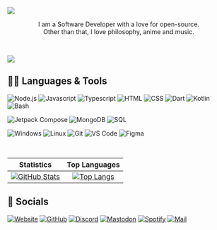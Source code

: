 [![](./media/banner-friendly-transparent.png)](https://zyrouge.is-a.dev/)

<p align="center">
I am a Software Developer with a love for open-source.<br>
Other than that, I love philosophy, anime and music.
</p>

<br>

[![](./media/divider.png)](https://zyrouge.is-a.dev/)

## 👨‍💻 Languages & Tools

![Node.js](https://img.shields.io/static/v1?style=flat-square&label=&message=Node.js&color=0a0a0a&logo=nodedotjs&logoColor=d946ef)
![Javascript](https://img.shields.io/static/v1?style=flat-square&label=&message=Javascript&color=0a0a0a&logo=javascript&logoColor=d946ef)
![Typescript](https://img.shields.io/static/v1?style=flat-square&label=&message=Typescript&color=0a0a0a&logo=typescript&logoColor=d946ef)
![HTML](https://img.shields.io/static/v1?style=flat-square&label=&message=HTML&color=0a0a0a&logo=html5&logoColor=d946ef)
![CSS](https://img.shields.io/static/v1?style=flat-square&label=&message=CSS&color=0a0a0a&logo=css3&logoColor=d946ef)
![Dart](https://img.shields.io/static/v1?style=flat-square&label=&message=Dart&color=0a0a0a&logo=dart&logoColor=d946ef)
![Kotlin](https://img.shields.io/static/v1?style=flat-square&label=&message=Kotlin&color=0a0a0a&logo=kotlin&logoColor=d946ef)
![Bash](https://img.shields.io/static/v1?style=flat-square&label=&message=Bash&color=0a0a0a&logo=gnu-bash&logoColor=d946ef)

![Jetpack Compose](https://img.shields.io/static/v1?style=flat-square&label=&message=Jetpack%20Compose&color=0a0a0a&logo=jetpack-compose&logoColor=d946ef)
![MongoDB](https://img.shields.io/static/v1?style=flat-square&label=&message=MongoDB&color=0a0a0a&logo=mongodb&logoColor=d946ef)
![SQL](https://img.shields.io/static/v1?style=flat-square&label=&message=SQL&color=0a0a0a&logo=sqlite&logoColor=d946ef)

![Windows](https://img.shields.io/static/v1?style=flat-square&label=&message=Windows&color=0a0a0a&logo=windows&logoColor=d946ef)
![Linux](https://img.shields.io/static/v1?style=flat-square&label=&message=Linux&color=0a0a0a&logo=linux&logoColor=d946ef)
![Git](https://img.shields.io/static/v1?style=flat-square&label=&message=Git&color=0a0a0a&logo=git&logoColor=d946ef)
![VS Code](https://img.shields.io/static/v1?style=flat-square&label=&message=VS%20Code&color=0a0a0a&logo=visualstudiocode&logoColor=d946ef)
![Figma](https://img.shields.io/static/v1?style=flat-square&label=&message=Figma&color=0a0a0a&logo=figma&logoColor=d946ef)

<br>

|                                                                                                             Statistics                                                                                                             |                                                                                                               Top Languages                                                                                                               |
| :--------------------------------------------------------------------------------------------------------------------------------------------------------------------------------------------------------------------------------: | :---------------------------------------------------------------------------------------------------------------------------------------------------------------------------------------------------------------------------------------: |
| [![GitHub Stats](https://github-readme-stats.zohan.tech/api?username=zyrouge&show_icons=true&hide_border=true&title_color=D946EF&text_color=D946EF&icon_color=a234b3&bg_color=0a0a0a&hide_title=true)](https://github.com/Logeshvarman) | [![Top Langs](https://github-readme-stats.zohan.tech/api/top-langs/?username=zyrouge&layout=compact&hide_border=true&title_color=D946EF&text_color=D946EF&icon_color=D946EF&bg_color=0a0a0a&hide_title=true)](https://github.com/Logeshvarman) |

## 💜 Socials

[![Website](https://img.shields.io/static/v1?style=flat-square&label=&message=Website&color=0a0a0a&logo=aboutdotme&logoColor=d946ef)](https://github.com/Logeshvarman)
[![GitHub](https://img.shields.io/static/v1?style=flat-square&label=&message=GitHub&color=0a0a0a&logo=github&logoColor=d946ef)](https://github.com/Logeshvarman)
[![Discord](https://img.shields.io/static/v1?style=flat-square&label=&message=Discord&color=0a0a0a&logo=discord&logoColor=d946ef)](https://discord.com/invite/8KV5zCg)
[![Mastodon](https://img.shields.io/static/v1?style=flat-square&label=&message=Instagram&color=0a0a0a&logo=instagram&logoColor=d946ef)](https://instagram.com/_zyrouge_)
[![Spotify](https://img.shields.io/static/v1?style=flat-square&label=&message=Spotify&color=0a0a0a&logo=spotify&logoColor=d946ef)](https://open.spotify.com/user/1j18hwidprlbek2qngojdan7d)
[![Mail](https://img.shields.io/static/v1?style=flat-square&label=&message=Mail&color=0a0a0a&logo=gmail&logoColor=d946ef)](mailto:logeshvarmansrinivasan@gmail.com)

